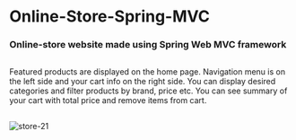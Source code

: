 # Online-Store-Spring-MVC
### Online-store website made using Spring Web MVC framework
##
Featured products are displayed on the home page. Navigation menu is on the left side and your cart info on the right side.
You can display desired categories and filter products by brand, price etc. You can see summary of your cart with total price and
remove items from cart.
##
![store-21](https://user-images.githubusercontent.com/32308481/37875227-9253eb3c-303c-11e8-8084-3d87d8087fc7.JPG)

